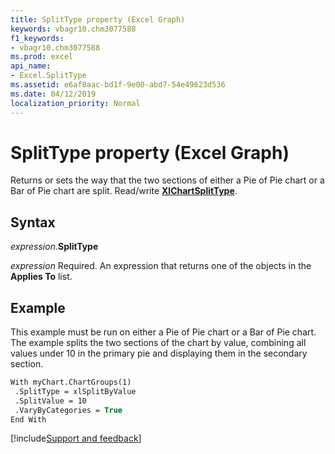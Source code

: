 ```yaml
---
title: SplitType property (Excel Graph)
keywords: vbagr10.chm3077588
f1_keywords:
- vbagr10.chm3077588
ms.prod: excel
api_name:
- Excel.SplitType
ms.assetid: e6af8aac-bd1f-9e00-abd7-54e49623d536
ms.date: 04/12/2019
localization_priority: Normal
---
```



# SplitType property (Excel Graph)

Returns or sets the way that the two sections of either a Pie of Pie chart or a Bar of Pie chart are split. Read/write **[XlChartSplitType](excel.xlchartsplittype.md)**.

## Syntax

_expression_.**SplitType**

_expression_ Required. An expression that returns one of the objects in the **Applies To** list.

## Example

This example must be run on either a Pie of Pie chart or a Bar of Pie chart. The example splits the two sections of the chart by value, combining all values under 10 in the primary pie and displaying them in the secondary section.

```vb
With myChart.ChartGroups(1) 
 .SplitType = xlSplitByValue 
 .SplitValue = 10 
 .VaryByCategories = True 
End With
```

[!include[Support and feedback](~/includes/feedback-boilerplate.md)]